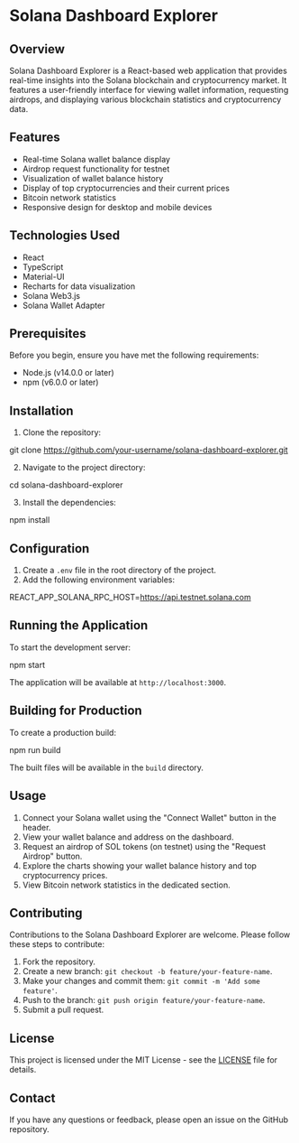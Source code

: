 # Solana Dashboard Explorer

## Overview

Solana Dashboard Explorer is a React-based web application that provides real-time insights into the Solana blockchain and cryptocurrency market. It features a user-friendly interface for viewing wallet information, requesting airdrops, and displaying various blockchain statistics and cryptocurrency data.

## Features

- Real-time Solana wallet balance display
- Airdrop request functionality for testnet
- Visualization of wallet balance history
- Display of top cryptocurrencies and their current prices
- Bitcoin network statistics
- Responsive design for desktop and mobile devices

## Technologies Used

- React
- TypeScript
- Material-UI
- Recharts for data visualization
- Solana Web3.js
- Solana Wallet Adapter

## Prerequisites

Before you begin, ensure you have met the following requirements:

- Node.js (v14.0.0 or later)
- npm (v6.0.0 or later)

## Installation

1. Clone the repository:

git clone https://github.com/your-username/solana-dashboard-explorer.git

2. Navigate to the project directory:

cd solana-dashboard-explorer

3. Install the dependencies:

npm install

## Configuration

1. Create a `.env` file in the root directory of the project.
2. Add the following environment variables:

REACT_APP_SOLANA_RPC_HOST=https://api.testnet.solana.com

## Running the Application

To start the development server:

npm start

The application will be available at `http://localhost:3000`.

## Building for Production

To create a production build:

npm run build

The built files will be available in the `build` directory.

## Usage

1. Connect your Solana wallet using the "Connect Wallet" button in the header.
2. View your wallet balance and address on the dashboard.
3. Request an airdrop of SOL tokens (on testnet) using the "Request Airdrop" button.
4. Explore the charts showing your wallet balance history and top cryptocurrency prices.
5. View Bitcoin network statistics in the dedicated section.

## Contributing

Contributions to the Solana Dashboard Explorer are welcome. Please follow these steps to contribute:

1. Fork the repository.
2. Create a new branch: `git checkout -b feature/your-feature-name`.
3. Make your changes and commit them: `git commit -m 'Add some feature'`.
4. Push to the branch: `git push origin feature/your-feature-name`.
5. Submit a pull request.

## License

This project is licensed under the MIT License - see the [LICENSE](LICENSE) file for details.

## Contact

If you have any questions or feedback, please open an issue on the GitHub repository.
